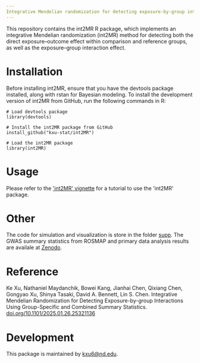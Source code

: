 ```yaml
---
Integrative Mendelian randomization for detecting exposure-by-group interactions using group-specific and combined summary statistics
---
```


This repository contains the int2MR R package, which implements an integrative Mendelian randomization (int2MR) method for detecting both the direct exposure–outcome effect within comparison and reference groups, as well as the exposure–group interaction effect.

# Installation
Before installing int2MR, ensure that you have the devtools package installed, along with rstan for Bayesian modeling. To install the development version of int2MR from GitHub, run the following commands in R:

```
# Load devtools package
library(devtools)

# Install the int2MR package from GitHub
install_github("kxu-stat/int2MR")

# Load the int2MR package
library(int2MR)
```

# Usage

Please refer to the ['int2MR' vignette](https://github.com/kxu-stat/int2MR/blob/main/vignettes/int2MR.pdf) for a tutorial to use the 'int2MR' package.

# Other
The code for simulation and visualization is store in the folder [supp](https://github.com/kxu-stat/int2MR/blob/main/supp). The GWAS summary statistics from ROSMAP and primary data analysis results are availale at [Zenodo](https://doi.org/10.5281/zenodo.16341091).

# Reference
Ke Xu, Nathaniel Maydanchik, Bowei Kang, Jianhai Chen, Qixiang Chen, Gongyao Xu, Shinya Tasaki, David A. Bennett, Lin S. Chen. Integrative Mendelian Randomization for Detecting Exposure-by-group Interactions Using Group-Specific and Combined Summary Statistics. [doi.org/10.1101/2025.01.26.25321136](https://doi.org/10.1101/2025.01.26.25321136)

# Development
This package is maintained by [kxu6@nd.edu](kxu6@nd.edu).

